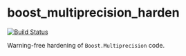 boost_multiprecision_harden
==================

[![Build Status](https://github.com/ckormanyos/boost_multiprecision_harden/actions/workflows/boost_multiprecision_harden.yml/badge.svg)](https://github.com/ckormanyos/boost_multiprecision_harden/actions)

Warning-free hardening of `Boost.Multiprecision` code.
